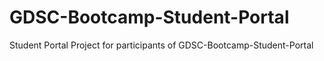 # GDSC-Bootcamp-Student-Portal
Student Portal Project for participants of GDSC-Bootcamp-Student-Portal